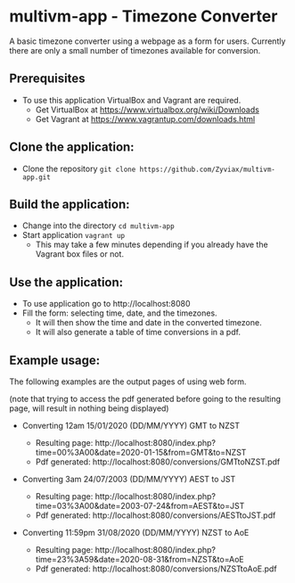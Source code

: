 # multivm-app - Timezone Converter

A basic timezone converter using a webpage as a form for users. Currently there are only a small number of timezones available for conversion. 

## Prerequisites
- To use this application VirtualBox and Vagrant are required.
  - Get VirtualBox at https://www.virtualbox.org/wiki/Downloads
  - Get Vagrant at https://www.vagrantup.com/downloads.html

## Clone the application:
- Clone the repository ```git clone https://github.com/Zyviax/multivm-app.git```

## Build the application:
- Change into the directory ```cd multivm-app```
- Start application ```vagrant up```
  - This may take a few minutes depending if you already have the Vagrant box files or not.

## Use the application:
- To use application go to http://localhost:8080
- Fill the form: selecting time, date, and the timezones.
  - It will then show the time and date in the converted timezone.
  - It will also generate a table of time conversions in a pdf.
  
## Example usage:

The following examples are the output pages of using web form.

(note that trying to access the pdf generated before going to the resulting page, will result in nothing being displayed)

- Converting 12am 15/01/2020 (DD/MM/YYYY) GMT to NZST
  - Resulting page: http://localhost:8080/index.php?time=00%3A00&date=2020-01-15&from=GMT&to=NZST
  - Pdf generated: http://localhost:8080/conversions/GMTtoNZST.pdf
  
- Converting 3am 24/07/2003 (DD/MM/YYYY) AEST to JST
  - Resulting page: http://localhost:8080/index.php?time=03%3A00&date=2003-07-24&from=AEST&to=JST
  - Pdf generated: http://localhost:8080/conversions/AESTtoJST.pdf
  
- Converting 11:59pm 31/08/2020 (DD/MM/YYYY) NZST to AoE
  - Resulting page: http://localhost:8080/index.php?time=23%3A59&date=2020-08-31&from=NZST&to=AoE
  - Pdf generated: http://localhost:8080/conversions/NZSTtoAoE.pdf
  
